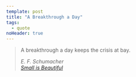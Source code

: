 ```yaml
---
template: post
title: "A Breakthrough a Day"
tags:
  - quote
noHeader: true
---
```


> A breakthrough a day keeps the crisis at bay.
>
> <cite>E. F. Schumacher<br>
> [Small is Beautiful](http://www.goodreads.com/book/show/1117634.Small_Is_Beautiful)</cite>
